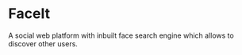 # FaceIt
A social web platform with inbuilt face search engine which allows to discover other users.
